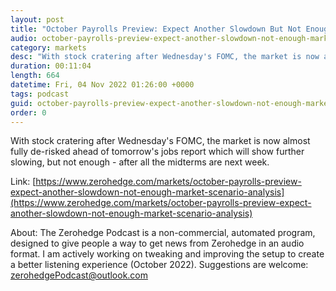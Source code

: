 ```yaml
---
layout: post
title: "October Payrolls Preview: Expect Another Slowdown But Not Enough; Market Scenario Analysis"
audio: october-payrolls-preview-expect-another-slowdown-not-enough-market-scenario-analysis-0
category: markets
desc: "With stock cratering after Wednesday's FOMC, the market is now almost fully de-risked ahead of tomorrow's jobs report which will show further slowing, but not enough - after all the midterms are next week."
duration: 00:11:04
length: 664
datetime: Fri, 04 Nov 2022 01:26:00 +0000
tags: podcast
guid: october-payrolls-preview-expect-another-slowdown-not-enough-market-scenario-analysis-0
order: 0
---
```

With stock cratering after Wednesday's FOMC, the market is now almost fully de-risked ahead of tomorrow's jobs report which will show further slowing, but not enough - after all the midterms are next week.

Link: [https://www.zerohedge.com/markets/october-payrolls-preview-expect-another-slowdown-not-enough-market-scenario-analysis](https://www.zerohedge.com/markets/october-payrolls-preview-expect-another-slowdown-not-enough-market-scenario-analysis)

About: The Zerohedge Podcast is a non-commercial, automated program, designed to give people a way to get news from Zerohedge in an audio format.  I am actively working on tweaking and improving the setup to create a better listening experience (October 2022).  Suggestions are welcome: [zerohedgePodcast@outlook.com](mailto:zerohedgePodcast@outlook.com)